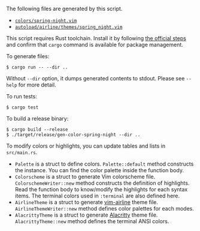 The following files are generated by this script.

- [`colors/spring-night.vim`](../colors/sprint-night.vim)
- [`autoload/airline/themes/spring_night.vim`](../autoload/airline/themes/spring_night.vim)

This script requires Rust toolchain. Install it by following [the official steps](https://www.rust-lang.org/en-US/install.html)
and confirm that `cargo` command is available for package management.

To generate files:

```
$ cargo run -- --dir ..
```

Without `--dir` option, it dumps generated contents to stdout. Please see `--help` for more detail.

To run tests:

```
$ cargo test
```

To build a release binary:

```
$ cargo build --release
$ ./target/release/gen-color-spring-night --dir ..
```

To modify colors or highlights, you can update tables and lists in `src/main.rs`.

- `Palette` is a struct to define colors. `Palette::default` method constructs the instance. You
  can find the color palette inside the function body.
- `Colorscheme` is a struct to generate Vim colorscheme file. `ColorschemeWriter::new` method
  constructs the definition of highlights. Read the function body to know/modify the highlights for
  each syntax items. The terminal colors used in `:terminal` are also defined here.
- `AirlineTheme` is a struct to generate [vim-airline](https://github.com/vim-airline/vim-airline)
  theme file. `AirlineThemeWriter::new` method defines color palettes for each modes.
- `AlacrittyTheme` is a struct to generate [Alacritty](https://alacritty.org/) theme file.
  `AlacrittyTheme::new` method defines the terminal ANSI colors.
